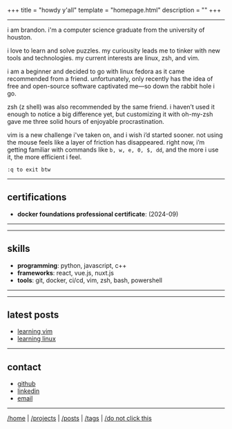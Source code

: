 +++
title = "howdy y'all" 
template = "homepage.html"
description = ""
+++

---
i am brandon. i'm a computer science graduate from the university of houston.

i love to learn and solve puzzles. my curiousity leads me to tinker with new tools and technologies. my current interests are linux, zsh, and vim.

i am a beginner and decided to go with linux fedora as it came recommended from a friend. unfortunately, only recently has the idea of free and open-source software captivated me—so down the rabbit hole i go.

zsh (z shell) was also recommended by the same friend. i haven’t used it enough to notice a big difference yet, but customizing it with oh-my-zsh gave me three solid hours of enjoyable procrastination.

vim is a new challenge i've taken on, and i wish i’d started sooner. not using the mouse feels like a layer of friction has disappeared. right now, i’m getting familiar with commands like `b, w, e, 0, $, dd`, and the more i use it, the more efficient i feel.

```:q to exit btw```


---

## certifications
- **docker foundations professional certificate**: (2024-09)

--- 



---

## skills
- **programming**: python, javascript, c++
- **frameworks**: react, vue.js, nuxt.js
- **tools**: git, docker, ci/cd, vim, zsh, bash, powershell

---




---

## latest posts
- [learning vim](./posts/learning-vim)
- [learning linux](./posts/learning-linux)

---

## contact
- [github](https://github.com/brespina)
- [linkedin](https://linkedin.com/in/brandon-espina)
- [email](mailto:brandon.r.espina@gmail.com)

---

[/home](./) | [/projects](./projects/) | [/posts](./posts/) | [/tags](./tags/) | [/do not click this](./gotem/video)


